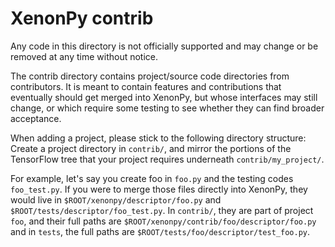 # XenonPy contrib

Any code in this directory is not officially supported and may change or be
removed at any time without notice.

The contrib directory contains project/source code directories from contributors.
It is meant to contain features and contributions that eventually should
get merged into XenonPy, but whose interfaces may still change, or which
require some testing to see whether they can find broader acceptance.

When adding a project, please stick to the following directory structure:
Create a project directory in `contrib/`, and mirror the portions of the
TensorFlow tree that your project requires underneath `contrib/my_project/`.

For example, let's say you create foo in `foo.py` and the testing codes
`foo_test.py`. If you were to merge those files directly into XenonPy,
they would live in `$ROOT/xenonpy/descriptor/foo.py` and
`$ROOT/tests/descriptor/foo_test.py`. In `contrib/`, they are part
of project `foo`, and their full paths are `$ROOT/xenonpy/contrib/foo/descriptor/foo.py`
and in `tests`, the full paths are `$ROOT/tests/foo/descriptor/test_foo.py`.

